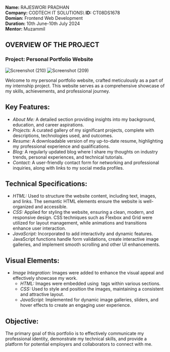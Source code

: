  **Name:** RAJESWORI PRADHAN\
 **Company:** CODTECH IT SOLUTIONS\ 
 **ID:** CT08DS1678\
 **Domian:** Frontend Web Development\
 **Duration:** 10th June-10th July 2024\
 **Mentor:** Muzammil

##  OVERVIEW OF THE PROJECT

### Project: Personal Portfolio Website
![Screenshot (210)](https://github.com/Rajeswori/CODTECH-Task1/assets/159108922/96b3a745-adc7-4895-90a1-e40343ca8959)
![Screenshot (209)](https://github.com/Rajeswori/CODTECH-Task1/assets/159108922/a1d91ced-8066-4eb5-8d9a-2582aaefdbcc)

Welcome to my personal portfolio website, crafted meticulously as a part of my internship project. This website serves as a comprehensive showcase of my skills, achievements, and professional journey.

## Key Features:
- *About Me:* A detailed section providing insights into my background, education, and career aspirations.
- *Projects:* A curated gallery of my significant projects, complete with descriptions, technologies used, and outcomes. 
- *Resume:* A downloadable version of my up-to-date resume, highlighting my professional experience and qualifications.
- *Blog:* A regularly updated blog where I share my thoughts on industry trends, personal experiences, and technical tutorials.
- *Contact:* A user-friendly contact form for networking and professional inquiries, along with links to my social media profiles.

## Technical Specifications:
- *HTML:* Used to structure the website content, including text, images, and links. The semantic HTML elements ensure the website is well-organized and accessible.
- *CSS:* Applied for styling the website, ensuring a clean, modern, and responsive design. CSS techniques such as Flexbox and Grid were utilized for layout management, while animations and transitions enhance user interaction.
- *JavaScript:* Incorporated to add interactivity and dynamic features. JavaScript functions handle form validations, create interactive image galleries, and implement smooth scrolling and other UI enhancements.

## Visual Elements:
- *Image Integration:* Images were added to enhance the visual appeal and effectively showcase my work. 
  - *HTML:* Images were embedded using <img> tags within various sections.
  - *CSS:* Used to style and position the images, maintaining a consistent and attractive layout.
  - *JavaScript:* Implemented for dynamic image galleries, sliders, and hover effects to create an engaging user experience.

## Objective:
The primary goal of this portfolio is to effectively communicate my professional identity, demonstrate my technical skills, and provide a platform for potential employers and collaborators to connect with me.


